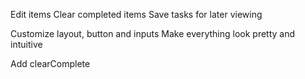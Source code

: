 <!-- JAVASCRIPT -->
Edit items
Clear completed items
Save tasks for later viewing


<!-- SCSS / Bootstrap -->
Customize layout, button and inputs
Make everything look pretty and intuitive


<!-- NEXT TASK -->
Add clearComplete

<!-- BUGS -->
